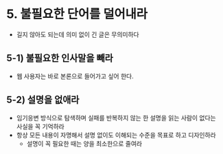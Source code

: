 # 5. 불필요한 단어를 덜어내라

- 길지 않아도 되는데 의미 없이 긴 글은 무의미하다

## 5-1) 불필요한 인사말을 빼라

- 웹 사용자는 바로 본론으로 들어가고 싶어 한다.

## 5-2) 설명을 없애라

- 임기응변 방식으로 탐색하며 실패를 반복하지 않는 한 설명을 읽는 사람이 없다는 사실을 꼭 기억하라
- 항상 모든 내용이 자명해서 설명 없이도 이해되는 수준을 목표로 하고 디자인하라
  - 설명이 꼭 필요한 때는 양을 최소한으로 줄여라
